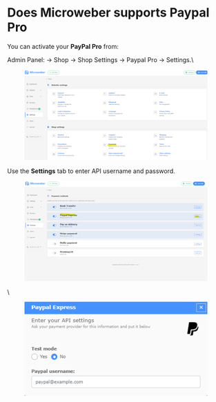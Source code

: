 # Does Microweber supports Paypal Pro

You can activate your **PayPal Pro** from:

Admin Panel: -> Shop -> Shop Settings -> Paypal Pro -> Settings.\


<figure><img src=".gitbook/assets/image (5) (1) (1) (1) (1).png" alt=""><figcaption></figcaption></figure>



Use the **Settings** tab to enter API username and password.

<figure><img src=".gitbook/assets/image (9) (1).png" alt=""><figcaption></figcaption></figure>

\


<figure><img src=".gitbook/assets/image (10) (1).png" alt=""><figcaption></figcaption></figure>
